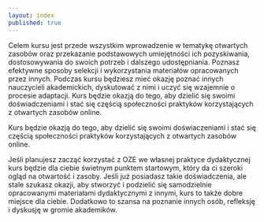 ```yaml
---
layout: index
published: true
---
```


<div class="front">
Celem kursu jest przede wszystkim wprowadzenie w tematykę otwartych zasobów oraz przekazanie podstawowych umiejętności ich pozyskiwania, dostosowywania do swoich potrzeb i dalszego udostępniania. Poznasz efektywne sposoby selekcji i wykorzystania materiałów opracowanych przez innych. Podczas kursu będziesz mieć okazję poznać innych nauczycieli akademickich, dyskutować z nimi 
i uczyć się wzajemnie o procesie adaptacji. Kurs będzie okazją do tego, aby dzielić się swoimi doświadczeniami i stać się częścią społeczności praktyków korzystających z otwartych zasobów online.
</div>  

<div class="home-intro">
  <p id="intro">Kurs będzie okazją do tego, aby dzielić się swoimi doświaczeniami i stać się częścią społeczności praktyków korzystających z otwartych zasobów online.</p>
</div>  

<div class="front">
Jeśli planujesz zacząć korzystać z OZE we własnej praktyce dydaktycznej kurs będzie dla ciebie świetnym punktem startowym, który da ci szeroki ogląd na otwartość i zasoby. Jeśli już posiadasz takie doświadczenia, ale stale szukasz okazji, aby stworzyć i podzielić się samodzielnie opracowanymi materiałami dydaktycznymi z innymi, kurs to także dobre miejsce dla ciebie. Dodatkowo to szansa na poznanie innych osób, refleksję i dyskusję w gromie akademików.
</div>


